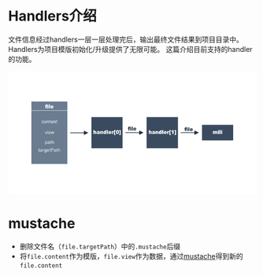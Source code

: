 # Handlers介绍


文件信息经过handlers一层一层处理完后，输出最终文件结果到项目目录中。
Handlers为项目模版初始化/升级提供了无限可能。
这篇介绍目前支持的handler的功能。

![handlers](../images/handlers.png)


# mustache

* 删除文件名（`file.targetPath`）中的`.mustache`后缀
* 将`file.content`作为模版，`file.view`作为数据，通过[mustache](https://www.npmjs.com/package/mustache)得到新的`file.content`
